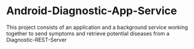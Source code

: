 # Android-Diagnostic-App-Service

This project consists of an application and a background service working together to send symptoms and retrieve potential diseases from a Diagnostic-REST-Server
